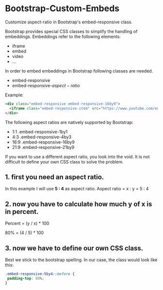 # Bootstrap-Custom-Embeds
Customize aspect-ratio in Bootstrap's embed-responsive class.

Bootstrap provides special CSS classes to simplify the handling of embeddings.
Embeddings refer to the following elements:

* iframe
* embed
* video
* ...

In order to embed embeddings in Bootstrap following classes are needed.

* embed-responsive
* embed-responsive-$aspect-ratio$

Example:
```html
<div class="embed-responsive embed-responsive-16by9">
  <iframe class="embed-responsive-item" src="https://www.youtube.com/embed/zpOULjyy-n8?rel=0=0" allowfullscreen></iframe>
</div>
```

The following aspect ratios are natively supported by Bootstrap:

* 1:1 .embed-responsive-1by1
* 4:3 .embed-responsive-4by3
* 16:9 .embed-responsive-16by9
* 21:9 .embed-responsive-21by9

If you want to use a different aspect ratio, you look into the void.
It is not difficult to define your own CSS class to solve the problem.

## 1. first you need an aspect ratio.

In this example I will use **5 : 4** as aspect ratio.
Aspect ratio = x : y = 5 : 4

## 2. now you have to calculate how much y of x is in percent.

Percent = (y / x) * 100

80% = (4 / 5) * 100

## 3. now we have to define our own CSS class.

Best we stick to the bootstrap spelling.
In our case, the class would look like this:

```css
.embed-responsive-5by4::before {
 padding-top: 80%;
}
```

